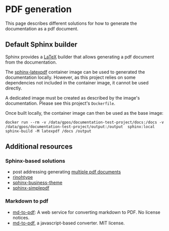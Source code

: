 # PDF generation

This page describes different solutions for how to generate the
documentation as a pdf document.

## Default Sphinx builder

Sphinx provides a [LaTeX](https://www.sphinx-doc.org/en/master/usage/builders/index.html#sphinx.builders.latex.LaTeXBuilder)
builder that allows generating a pdf document from the documentation.

The [sphinx-latexpdf](https://hub.docker.com/r/sphinxdoc/sphinx-latexpdf)
container image can be used to generated the documentation locally.
However, as this project relies on some dependencies not included in
the container image, it cannot be used directly.

A dedicated image must be created as described by the
image's documentation. Please see this project's `Dockerfile`.

Once built locally, the container image can then be used as the base
image:

```
docker run --rm -v /data/gpos/documentation-test-project/docs:/docs -v /data/gpos/documentation-test-project/output:/output  sphinx:local sphinx-build -M latexpdf /docs /output
```

## Additional resources

### Sphinx-based solutions

- post addressing generating [multiple pdf documents](https://groups.google.com/g/sphinx-users/c/XNnVdAhTC7A)
- [rinohtype](https://www.mos6581.org/rinohtype/master/#)
- [sphinx-business-theme](https://github.com/Nekmo/sphinx-business-theme)
- [sphinx-simplepdf](https://sphinx-simplepdf.readthedocs.io/en/latest/)

### Markdown to pdf

- [md-to-pdf](https://hub.docker.com/r/spawnia/md-to-pdf): A web service for converting markdown to PDF. No license notices.
- [md-to-pdf](https://github.com/simonhaenisch/md-to-pdf), a javascript-based converter. MIT license.

